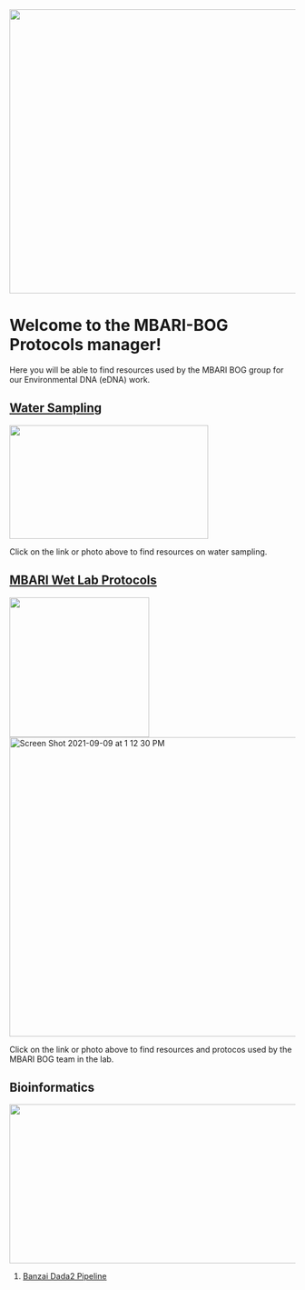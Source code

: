 
<img src="https://user-images.githubusercontent.com/30352066/132426436-84807e43-e1ba-44ac-9cc7-92386559da6b.jpg" height="500" width="700">

# Welcome to the MBARI-BOG Protocols manager!
Here you will be able to find resources used by the MBARI BOG group for our Environmental DNA (eDNA) work.

## [Water Sampling](Water_Sampling_page.md)
[<img src="https://user-images.githubusercontent.com/30352066/132736658-76bed776-66fb-4854-acb6-3f3cfdd0e4e0.jpg" height="200" width="350">](Water_Sampling_page.md)

Click on the link or photo above to find resources on water sampling.

## [MBARI Wet Lab Protocols](MBARI_wet_lab.md)
[<img src="https://user-images.githubusercontent.com/30352066/132754771-d38e335e-1522-4cb0-9652-3fd84405349f.jpg" height="246">](MBARI_wet_lab.md) <img width="527" alt="Screen Shot 2021-09-09 at 1 12 30 PM" src="https://user-images.githubusercontent.com/30352066/132756023-64c6f7d0-4ef2-4ca1-be64-c20667d9fd03.png">

Click on the link or photo above to find resources and protocos used by the MBARI BOG team in the lab.

## Bioinformatics
<img width="527" height="280" src="https://user-images.githubusercontent.com/30352066/132757381-93a4d3f1-dfc8-4c0d-99ab-05d8af0a4981.png">

1. [Banzai Dada2 Pipeline](5.1_Banzai_Pipeline.md)
